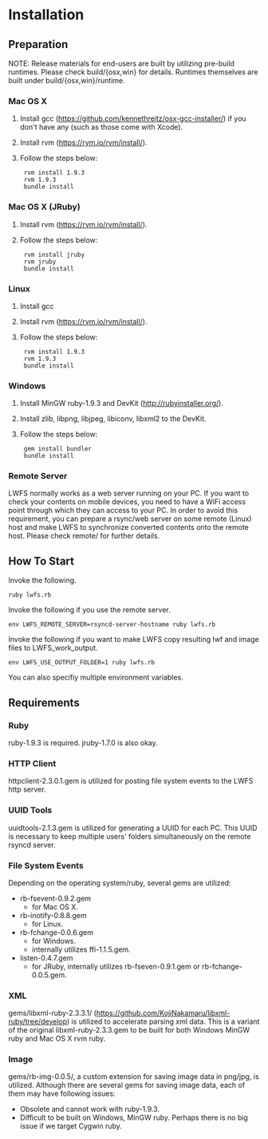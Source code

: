 # Installation

## Preparation

NOTE: Release materials for end-users are built by utilizing pre-build
runtimes. Please check build/{osx,win} for details. Runtimes
themselves are built under build/{osx,win}/runtime.

### Mac OS X

1. Install gcc (https://github.com/kennethreitz/osx-gcc-installer/) if
   you don't have any (such as those come with Xcode).
2. Install rvm (https://rvm.io/rvm/install/).
3. Follow the steps below:

        rvm install 1.9.3
        rvm 1.9.3
        bundle install

### Mac OS X (JRuby)

1. Install rvm (https://rvm.io/rvm/install/).
2. Follow the steps below:

        rvm install jruby
        rvm jruby
        bundle install

### Linux

1. Install gcc
2. Install rvm (https://rvm.io/rvm/install/).
3. Follow the steps below:

        rvm install 1.9.3
        rvm 1.9.3
        bundle install

### Windows

1. Install MinGW ruby-1.9.3 and DevKit (http://rubyinstaller.org/).
2. Install zlib, libpng, libjpeg, libiconv, libxml2 to the DevKit.
3. Follow the steps below:

        gem install bundler
        bundle install

### Remote Server

LWFS normally works as a web server running on your PC. If you want to
check your contents on mobile devices, you need to have a WiFi access
point through which they can access to your PC. In order to avoid this
requirement, you can prepare a rsync/web server on some remote (Linux)
host and make LWFS to synchronize converted contents onto the remote
host. Please check remote/ for further details.

## How To Start

Invoke the following.

    ruby lwfs.rb

Invoke the following if you use the remote server.

    env LWFS_REMOTE_SERVER=rsyncd-server-hostname ruby lwfs.rb

Invoke the following if you want to make LWFS copy resulting lwf and
image files to LWFS\_work\_output.

    env LWFS_USE_OUTPUT_FOLDER=1 ruby lwfs.rb

You can also specifiy multiple environment variables.

## Requirements

### Ruby

ruby-1.9.3 is required. jruby-1.7.0 is also okay.

### HTTP Client

httpclient-2.3.0.1.gem is utilized for posting file system events to
the LWFS http server.

### UUID Tools

uuidtools-2.1.3.gem is utilized for generating a UUID for each
PC. This UUID is necessary to keep multiple users' folders
simultaneously on the remote rsyncd server.

### File System Events

Depending on the operating system/ruby, several gems are utilized:

* rb-fsevent-0.9.2.gem
    * for Mac OS X.
* rb-inotify-0.8.8.gem
    * for Linux.
* rb-fchange-0.0.6.gem
    * for Windows.
    * internally utilizes ffi-1.1.5.gem.
* listen-0.4.7.gem
    * for JRuby, internally utilizes rb-fseven-0.9.1.gem or
      rb-fchange-0.0.5.gem.

### XML

gems/libxml-ruby-2.3.3.1/
(https://github.com/KojiNakamaru/libxml-ruby/tree/develop) is utilized
to accelerate parsing xml data. This is a variant of the original
libxml-ruby-2.3.3.gem to be built for both Windows MinGW ruby and Mac
OS X rvm ruby.

### Image

gems/rb-img-0.0.5/, a custom extension for saving image data in png/jpg,
is utilized. Although there are several gems for saving image data,
each of them may have following issues:

* Obsolete and cannot work with ruby-1.9.3.
* Difficult to be built on Windows, MinGW ruby. Perhaps there is no
  big issue if we target Cygwin ruby.
